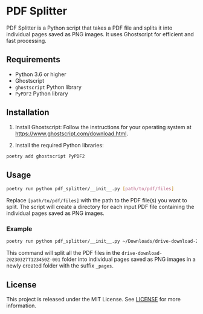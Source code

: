 # PDF Splitter

PDF Splitter is a Python script that takes a PDF file and splits it into individual pages saved as PNG images. It uses Ghostscript for efficient and fast processing.

## Requirements

- Python 3.6 or higher
- Ghostscript
- `ghostscript` Python library
- `PyPDF2` Python library

## Installation

1. Install Ghostscript: Follow the instructions for your operating system at <https://www.ghostscript.com/download.html>.

2. Install the required Python libraries:

```bash
poetry add ghostscript PyPDF2
```

## Usage

```bash
poetry run python pdf_splitter/__init__.py [path/to/pdf/files]
```

Replace `[path/to/pdf/files]` with the path to the PDF file(s) you want to split. The script will create a directory for each input PDF file containing the individual pages saved as PNG images.

### Example

```bash
poetry run python pdf_splitter/__init__.py ~/Downloads/drive-download-20230327T123450Z-001/*.pdf
```

This command will split all the PDF files in the `drive-download-20230327T123450Z-001` folder into individual pages saved as PNG images in a newly created folder with the suffix `_pages`.

## License

This project is released under the MIT License. See [LICENSE](LICENSE) for more information.
